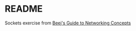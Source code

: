 # README

Sockets exercise from [Beej's Guide to Networking Concepts](https://beej.us/guide/bgnet0/)
